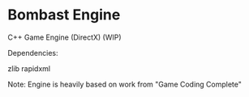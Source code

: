 Bombast Engine
=============

C++ Game Engine (DirectX) (WIP)

Dependencies:

zlib
rapidxml


Note:
Engine is heavily based on work from "Game Coding Complete"